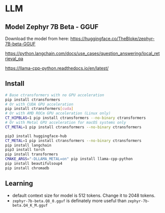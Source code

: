 # LLM

## Model Zephyr 7B Beta - GGUF

Download the model from here: https://huggingface.co/TheBloke/zephyr-7B-beta-GGUF

https://python.langchain.com/docs/use_cases/question_answering/local_retrieval_qa

https://llama-cpp-python.readthedocs.io/en/latest/

## Install

```sh
# Base ctransformers with no GPU acceleration
pip install ctransformers
# Or with CUDA GPU acceleration
pip install ctransformers[cuda]
# Or with AMD ROCm GPU acceleration (Linux only)
CT_HIPBLAS=1 pip install ctransformers --no-binary ctransformers
# Or with Metal GPU acceleration for macOS systems only
CT_METAL=1 pip install ctransformers --no-binary ctransformers
```

```sh
pip3 install huggingface-hub
CT_METAL=1 pip install ctransformers --no-binary ctransformers
pip install langchain
pip3 install torch
pip install transformers
CMAKE_ARGS="-DLLAMA_METAL=on" pip install llama-cpp-python
pip install beautifulsoup4
pip install chromadb
```

## Learning

* default context size for model is 512 tokens. Change it to 2048 tokens.
* `zephyr-7b-beta.Q8_0.gguf` is definately more useful than `zephyr-7b-beta.Q4_K_M.gguf`

